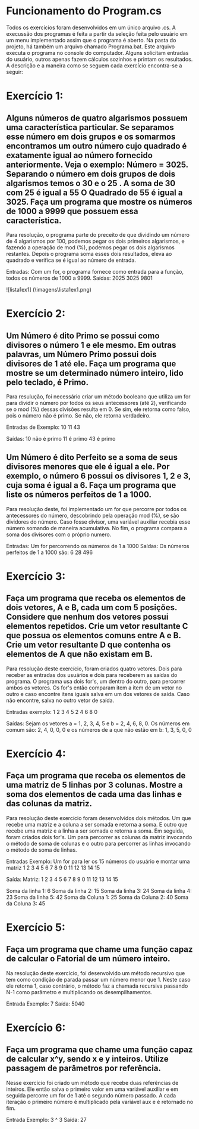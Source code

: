 # Funcionamento do Program.cs
Todos os exercícios foram desenvolvidos em um único arquivo .cs. A execussão dos programas é feita a partir da seleção feita pelo usuário em um menu implementado assim que o programa é aberto. Na pasta do projeto, há também um arquivo chamado Programa.bat. Este arquivo executa o programa no console do computador. Alguns solicitam entradas do usuário, outros apenas fazem cálculos sozinhos e printam os resultados. A descrição e a maneira como se seguem cada exercício encontra-se a seguir:

# Exercício 1: 
## Alguns números de quatro algarismos possuem uma característica particular. Se separamos esse número em dois grupos e os somarmos encontramos um outro número cujo quadrado é exatamente igual ao número fornecido anteriormente. Veja o exemplo: Número = 3025. Separando o número em dois grupos de dois algarismos temos o 30 e o 25 . A soma de 30 com 25 é igual a 55 O Quadrado de 55 é igual a 3025. Faça um programa que mostre os números de 1000 a 9999 que possuem essa característica.

Para resolução, o programa parte do preceito de que dividindo um número de 4 algarismos por 100, podemos pegar os dois primeiros algarismos, e fazendo a operação de mod (%), podemos pegar os dois algarismos restantes. Depois o programa soma esses dois resultados, eleva ao quadrado e verifica se é igual ao número de entrada. 

Entradas: Com um for, o programa fornece como entrada para a função, todos os números de 1000 a 9999.
Saídas: 
2025
3025
9801

![lista1ex1] (\imagens\lista1ex1.png)

# Exercício 2:
## Um Número é dito Primo se possui como divisores o número 1 e ele mesmo. Em outras palavras, um Número Primo possui dois divisores de 1 até ele. Faça um programa que mostre se um determinado número inteiro, lido pelo teclado, é Primo.

Para resulução, foi necessário criar um método booleano que utiliza um for para dividir o número por todos os seus antecessores (até 2), verificando se o mod (%) dessas divisões resulta em 0. Se sim, ele retorna como falso, pois o número não é primo. Se não, ele retorna verdadeiro.

Entradas de Exemplo:
10
11
43

Saídas:
10 não é primo
11 é primo
43 é primo

## Um Número é dito Perfeito se a soma de seus divisores menores que ele é igual a ele. Por exemplo, o número 6 possui os  divisores 1, 2 e 3, cuja soma é igual a 6. Faça um programa que liste os números perfeitos de 1 a 1000.

Para resolução deste, foi implementado um for que percorre por todos os antecessores do número, descobrindo pela operação mod (%), se são dividores do número. Caso fosse divisor, uma variável auxiliar recebia esse número somando de maneira acumulativa. No fim, o programa compara a soma dos divisores com o próprio numero.

Entradas: Um for percorrendo os números de 1 a 1000
Saídas: Os números perfeitos de 1 a 1000 são:
6
28
496

# Exercício 3:
## Faça um programa que receba os elementos de dois vetores, A e B, cada um com 5 posições. Considere que nenhum dos vetores possui elementos repetidos. Crie um vetor resultante C que possua os elementos comuns entre A e B. Crie um vetor resultante D que contenha os elementos de A que não existam em B.

Para resolução deste exercício, foram criados quatro vetores. Dois para receber as entradas dos usuários e dois para receberem as saídas do programa. O programa usa dois for's, um dentro do outro, para percorrer ambos os vetores. Os for's então comparam item a item de um vetor no outro e caso encontre itens iguais salva em um dos vetores de saída. Caso não encontre, salva no outro vetor de saída.

Entradas exemplo:
1
2
3
4
5
2
4
6
8
0

Saídas:
Sejam os vetores 
a = 1, 2, 3, 4, 5 e
b = 2, 4, 6, 8, 0.
Os números em comum são: 2, 4, 0, 0, 0
e os números de a que não estão em b: 1, 3, 5, 0, 0

# Exercício 4:
## Faça um programa que receba os elementos de uma matriz de 5 linhas por 3 colunas. Mostre a soma dos elementos de cada uma das linhas e das colunas da matriz.

Para resolução deste exercício foram desenvolvidos dois métodos. Um que recebe uma matriz e a coluna a ser somada e retorna a soma. E outro que recebe uma matriz e a linha a ser somada e retorna a soma. Em seguida, foram criados dois for's. Um para percorrer as colunas da matriz invocando o método de soma de colunas e o outro para percorrer as linhas invocando o método de soma de linhas.

Entradas Exemplo: Um for para ler os 15 números do usuário e montar uma matriz
1
2
3
4
5
6
7
8
9
0
11
12
13
14
15

Saída: 
Matriz:
1 2 3
4 5 6
7 8 9
0 11 12
13 14 15

Soma da linha 1: 6
Soma da linha 2: 15
Soma da linha 3: 24
Soma da linha 4: 23
Soma da linha 5: 42
Soma da Coluna 1: 25
Soma da Coluna 2: 40
Soma da Coluna 3: 45

# Exercício 5:
## Faça um programa que chame uma função capaz de calcular o Fatorial de um número inteiro.

Na resolução deste exercício, foi desenvolvido um método recursivo que tem como condição de parada passar um número menor que 1. Neste caso ele retorna 1, caso contrário, o método faz a chamada recursiva passando N-1 como parâmetro e multiplicando os desempilhamentos.

Entrada Exemplo: 7
Saída: 5040

# Exercício 6:
## Faça um programa que chame uma função capaz de calcular x^y, sendo x e y inteiros. Utilize passagem de parâmetros por referência.

Nesse exercício foi criado um método que recebe duas referências de inteiros. Ele então salva o primeiro valor em uma variável auxiliar e em seguida percorre um for de 1 até o segundo número passado. A cada iteração o primeiro número é multiplicado pela variável aux e é retornado no fim.

Entrada Exemplo:
3
^
3
Saída: 27
